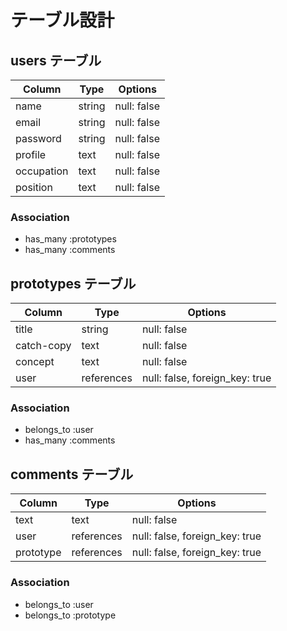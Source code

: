 # テーブル設計

## users テーブル

| Column     | Type   | Options     |
| ---------- | ------ | ----------- |
| name       | string | null: false |
| email      | string | null: false |
| password   | string | null: false |
| profile    | text   | null: false |
| occupation | text   | null: false |
| position   | text   | null: false |

### Association

- has_many :prototypes
- has_many :comments


## prototypes テーブル

| Column     | Type         | Options                        |
| ---------- | ------------ | ------------------------------ |
| title      | string       | null: false                    |
| catch-copy | text         | null: false                    |
| concept    | text         | null: false                    |
| user       | references   | null: false, foreign_key: true |

### Association

- belongs_to :user
- has_many :comments

## comments テーブル

| Column     | Type         | Options                        |
| ---------- | ------------ | ------------------------------ |
| text       | text         | null: false                    |
| user       | references   | null: false, foreign_key: true |
| prototype  | references   | null: false, foreign_key: true |

### Association

- belongs_to :user
- belongs_to :prototype




